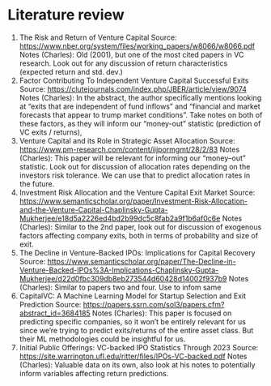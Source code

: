 # Literature review

1. The Risk and Return of Venture Capital
   Source: https://www.nber.org/system/files/working_papers/w8066/w8066.pdf
   Notes (Charles): Old (2001), but one of the most cited papers in VC research. Look out for any discussion of return characteristics (expected return and std. dev.)
2. Factor Contributing To Independent Venture Capital Successful Exits
   Source: https://clutejournals.com/index.php/JBER/article/view/9074
   Notes (Charles): In the abstract, the author specifically mentions looking at “exits that are independent of fund inflows” and “financial and market forecasts that appear to trump market conditions”. Take notes on both of these factors, as they will inform our “money-out” statistic (prediction of VC exits / returns),
3. Venture Capital and its Role in Strategic Asset Allocation
   Source: https://www.pm-research.com/content/iijpormgmt/28/2/83
   Notes (Charles): This paper will be relevant for informing our “money–out” statistic. Look out for discussion of allocation rates depending on the investors risk tolerance. We can use that to predict allocation rates in the future.
4. Investment Risk Allocation and the Venture Capital Exit Market
   Source: https://www.semanticscholar.org/paper/Investment-Risk-Allocation-and-the-Venture-Capital-Chaplinsky-Gupta-Mukherjee/e18d5a2226ed4bd2b99dc5c8fab2a9f1b6af0c6e
   Notes (Charles): Similar to the 2nd paper, look out for discussion of exogenous factors affecting company exits, both in terms of probability and size of exit.
5. The Decline in Venture-Backed IPOs: Implications for Capital Recovery
   Source: https://www.semanticscholar.org/paper/The-Decline-in-Venture-Backed-IPOs%3A-Implications-Chaplinsky-Gupta-Mukherjee/d22d0fbc309db8eb273544d60428d14002f937b9
   Notes (Charles): Similar to papers two and four. Use to infom same
6. CapitalVC: A Machine Learning Model for Startup Selection and Exit Prediction
   Source: https://papers.ssrn.com/sol3/papers.cfm?abstract_id=3684185
   Notes (Charles): This paper is focused on predicting specific companies, so it won’t be entirely relevant for us since we’re trying to predict exits/returns of the entire asset class. But their ML methodologies could be insightful for us.
7. Initial Public Offerings: VC-backed IPO Statistics Through 2023
   Source: https://site.warrington.ufl.edu/ritter/files/IPOs-VC-backed.pdf
   Notes (Charles): Valuable data on its own, also look at his notes to potentially inform variables affecting return predictions.

